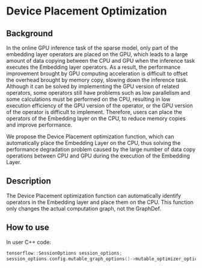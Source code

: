 # Device Placement Optimization

## Background

In the online GPU inference task of the sparse model, only part of the embedding layer operators are placed on the GPU, which leads to a large amount of data copying between the CPU and GPU when the inference task executes the Embedding layer operators. As a result, the performance improvement brought by GPU computing acceleration is difficult to offset the overhead brought by memory copy, slowing down the inference task. Although it can be solved by implementing the GPU version of related operators, some operators still have problems such as low parallelism and some calculations must be performed on the CPU, resulting in low execution efficiency of the GPU version of the operator, or the GPU version of the operator is difficult to implement. Therefore, users can place the operators of the Embedding layer on the CPU, to reduce memory copies and improve performance.

We propose the Device Placement optimization function, which can automatically place the Embedding Layer on the CPU, thus solving the performance degradation problem caused by the large number of data copy operations between CPU and GPU during the execution of the Embedding Layer.

## Description

The Device Placement optimization function can automatically identify operators in the Embedding layer and place them on the CPU. This function only changes the actual computation graph, not the GraphDef.

## How to use

In user C++ code:

```cpp
tensorflow::SessionOptions session_options;
session_options.config.mutable_graph_options()->mutable_optimizer_options()->set_device_placement_optimization(true);
```
